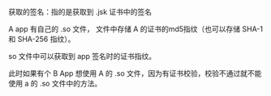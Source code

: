 获取的签名：指的是获取到 .jsk 证书中的签名


A app 有自己的 .so 文件， 文件中存储 A 的证书的md5指纹（也可以存储 SHA-1 和
SHA-256 指纹）。

so 文件中可以获取到 app 签名时的证书指纹。


此时如果有个 B App 想使用 A 的 .so 文件，因为有证书校验，校验不通过就不能使用 a 的
.so 文件中的方法。


